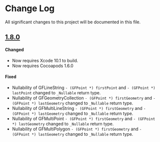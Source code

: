 # Change Log
All significant changes to this project will be documented in this file.

## [1.8.0](https://github.com/tonystone/geofeatures/tree/1.8.0)

#### Changed
- Now requires Xcode 10.1 to build.
- Now requires Cocoapods 1.6.0

#### Fixed
- Nullability of GFLineString `- (GFPoint *) firstPoint` and `- (GFPoint *) lastPoint` changed to  `_Nullable` return type.
- Nullability of GFGeometryCollection `- (GFPoint *) firstGeometry` and `- (GFPoint *) lastGeometry` changed to  `_Nullable` return type.
- Nullability of GFMultiLineString `- (GFPoint *) firstGeometry` and `- (GFPoint *) lastGeometry` changed to  `_Nullable` return type.
- Nullability of GFMultiPoint `- (GFPoint *) firstGeometry` and `- (GFPoint *) lastGeometry` changed to  `_Nullable` return type.
- Nullability of GFMultiPolygon `- (GFPoint *) firstGeometry` and `- (GFPoint *) lastGeometry` changed to  `_Nullable` return type.
